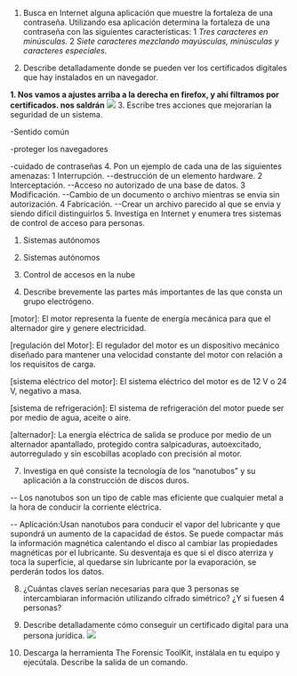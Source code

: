 1. Busca en Internet alguna aplicación que muestre la fortaleza de una contraseña. Utilizando esa aplicación determina la fortaleza de una contraseña con las siguientes características:
        1 *Tres caracteres en minúsculas.*
        2 *Siete caracteres mezclando mayúsculas, minúsculas y caracteres especiales.*

2. Describe detalladamente donde se pueden ver los certificados digitales que hay instalados en un navegador.

  **1. Nos vamos a ajustes arriba a la derecha en firefox, y ahí filtramos por certificados. nos saldrán**
  ![](../imw23_davidquintero/ut1/a1/img/p1_2.png)
3. Escribe tres acciones que mejorarían la seguridad de un sistema.

  -Sentido común

  -proteger los navegadores

  -cuidado de contraseñas
4. Pon un ejemplo de cada una de las siguientes amenazas:
        1 Interrupción.
          --destrucción de un elemento hardware.
        2 Interceptación.
          --Acceso no autorizado de una base de datos.
        3 Modificación.
          --Cambio de un documento o archivo mientras se envia sin autorización.
        4 Fabricación.
          --Crear un archivo parecido al que se envia y siendo difícil distinguirlos
5. Investiga en Internet y enumera tres sistemas de control de acceso para personas.
  1. Sistemas autónomos

  2. Sistemas autónomos

  3. Control de accesos en la nube
6. Describe brevemente las partes más importantes de las que consta un grupo electrógeno.

[motor]: El motor representa la fuente de energía mecánica para que el alternador gire y genere electricidad.

[regulación del Motor]: El regulador del motor es un dispositivo mecánico diseñado para mantener una velocidad constante del motor con relación a los requisitos de carga.

[sistema eléctrico del motor]: El sistema eléctrico del motor es de 12 V o 24 V, negativo a masa.

[sistema de refrigeración]: El sistema de refrigeración del motor puede ser por medio de agua, aceite o aire.

[alternador]: La energía eléctrica de salida se produce por medio de un alternador apantallado, protegido contra salpicaduras, autoexcitado, autorregulado y sin escobillas acoplado con precisión al motor.

7. Investiga en qué consiste la tecnología de los “nanotubos” y su aplicación a la construcción de discos duros.

  -- Los nanotubos son un tipo de cable mas eficiente que cualquier metal a la hora de conducir la corriente eléctrica.

  -- Aplicación:Usan nanotubos para conducir el vapor del lubricante y que supondrá un aumento de la capacidad de éstos. Se puede compactar más la información magnética calentando el disco al cambiar las propiedades magnéticas por el lubricante. Su desventaja es que si el disco aterriza y toca la superficie, al quedarse sin lubricante por la evaporación, se perderán todos los datos.

8. ¿Cuántas claves serían necesarias para que 3 personas se intercambiaran información utilizando cifrado simétrico? ¿Y si fuesen 4 personas?


9. Describe detalladamente cómo conseguir un certificado digital para una persona jurídica.
![](../imw23_davidquintero/ut1/a1/img/p1_9)
10. Descarga la herramienta The Forensic ToolKit, instálala en tu equipo y ejecútala. Describe la salida de un comando.
